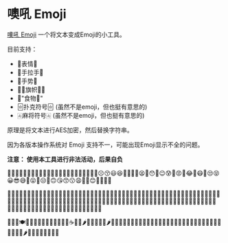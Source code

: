 # 噢吼 Emoji

[噢吼 Emoji](https://emoji.ohou.fun/) 一个将文本变成Emoji的小工具。

目前支持：

- 🥳表情🥳
- 👬手拉手👬
- 🤝手势🤝
- 🏳️‍🌈旗帜🏳️‍🌈
- 🍋"食物🍋"
- 🃟扑克符号🃟 (虽然不是emoji，但也挺有意思的)
- 🀁麻将符号🀁 (虽然不是emoji，但也挺有意思的)

原理是将文本进行AES加密，然后替换字符串。

因为各版本操作系统对 Emoji 支持不一，可能出现Emoji显示不全的问题。

**注意： 使用本工具进行非法活动，后果自负**

🥳😂😆👹😈👹😃😒😪👹🥰😅😌🤧😟😵😩🧐😋🙁😳😖🧐☹️😚😃😆🙁🤫🤢💀😫🤤😯🤪😉😰🥵😡🤪😂👹😷🤢😒😝😀😎😅🤒😝🥰😒👿🙃😘😙😗😩🤗🤢😊🤢🤣🤪🥳

🏳️‍🌈🇧🇭🇦🇸🇻🇺🇹🇻🇺🇳🇦🇶🇬🇷🇧🇱🇺🇳🇻🇬🇦🇩🇧🇬🇵🇲🇬🇭🇸🇾🇽🇰🇪🇪🇨🇼🇭🇹🇲🇾🇮🇪🇬🇫🇮🇷🇨🇮🇦🇴🇦🇬🇮🇷🇳🇬🇹🇱🇺🇳🇮🇷🇰🇷🇵🇱🇫🇯🇧🇶🇲🇦🇲🇶🇲🇻🇫🇯🇧🇧🇺🇳🏴󠁧󠁢󠁷󠁬󠁳󠁿🇹🇭🇬🇩🇰🇲🇦🇸🇩🇴🇦🇱🇹🇨🇭🇷🇰🇾🇬🇷🇺🇳🇮🇨🇧🇬🇨🇽🇨🇮🇰🇿🇳🇨🇨🇭🇧🇷🇹🇬🇧🇧🇬🇫🏳️‍🌈

🍋🍒🍎🍽🧉🥣🍌🥓🍪🧂🥝🍇🍅🥤🧇☕️🥘🍞🌶🍟🍛🦴🥐🍖🌶🍌🍏🦴🍡🥤🍾🦴🥛🎂🥖🥦🍙🍛🍣🥯🥭🥢🥂🧃🧇🧅🍏🍞🍎🍷🥔🥑🧈🍾🥝🥦🍠🌶🌯🍙🧃🍈🍶🍓🥐🍋
